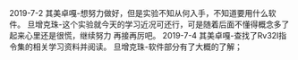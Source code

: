 2019-7-2
其美卓嘎-想努力做好，但是实验不知从何入手，不知道要用什么软件。
旦增克珠-这个实验就今天的学习近况可还行，可是随着后面不懂得概念多了起来心里还是很慌，继续努力 再接再厉吧。
2019-7-4
其美卓嘎-查找了Rv32I指令集的相关学习资料并阅读。
旦增克珠-软件部分有了大概的了解；
